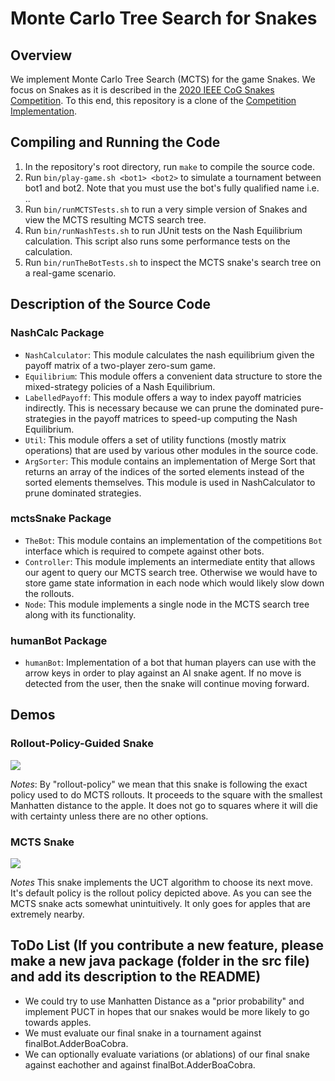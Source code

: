# Monte Carlo Tree Search for Snakes

## Overview
We implement Monte Carlo Tree Search (MCTS) for the game Snakes. We focus on Snakes as it is described in the [2020 IEEE CoG Snakes Competition](https://sites.google.com/view/ai-snakes-game). To this end, this repository is a clone of the [Competition Implementation](https://www.google.com/url?q=https%3A%2F%2Fgithub.com%2FBeLuckyDaf%2Fsnakes-game-tutorial&sa=D&sntz=1&usg=AOvVaw2OiUQTt4ozAhKfQCXHweN7).

## Compiling and Running the Code
1. In the repository's root directory, run `make` to compile the source code.
2. Run `bin/play-game.sh <bot1> <bot2>` to simulate a tournament between bot1 and bot2. Note that you must use the bot's fully qualified name i.e. <packagename>.<classname>.
3. Run `bin/runMCTSTests.sh` to run a very simple version of Snakes and view the MCTS resulting MCTS search tree.
4. Run `bin/runNashTests.sh` to run JUnit tests on the Nash Equilibrium calculation. This script also runs some performance tests on the calculation.
5. Run `bin/runTheBotTests.sh` to inspect the MCTS snake's search tree on a real-game scenario.

## Description of the Source Code
### NashCalc Package
- `NashCalculator`: This module calculates the nash equilibrium given the payoff matrix of a two-player zero-sum game.
- `Equilibrium`: This module offers a convenient data structure to store the  mixed-strategy policies of a Nash Equilibrium.
- `LabelledPayoff`: This module offers a way to index payoff matricies indirectly. This is necessary because we can prune the dominated pure-strategies in the payoff matrices to speed-up computing the Nash Equilibrium.
- `Util`: This module offers a set of utility functions (mostly matrix operations) that are used by various other modules in the source code.
- `ArgSorter`: This module contains an implementation of Merge Sort that returns an array of the indices of the sorted elements instead of the sorted elements themselves. This module is used in NashCalculator to prune dominated strategies.


### mctsSnake Package
- `TheBot`: This module contains an implementation of the competitions `Bot` interface which is required to compete against other bots.
- `Controller`: This module implements an intermediate entity that allows our agent to query our MCTS search tree. Otherwise we would have to store game state information in each node which would likely slow down the rollouts.
- `Node`: This module implements a single node in the MCTS search tree along with its functionality.


### humanBot Package
- `humanBot`: Implementation of a bot that human players can use with the arrow keys in order to play against an AI snake agent. If no move is detected from the user, then the snake will continue moving forward.


## Demos
### Rollout-Policy-Guided Snake
![](demos/rollout-policy-demo.gif)
  
*Notes*: By "rollout-policy" we mean that this snake is following the exact policy used to do MCTS rollouts. It proceeds to the square with
  the smallest Manhatten distance to the apple. It does not go to squares where it will die with certainty unless there are no other options.

### MCTS Snake
![](demos/mcts-demo.gif)
  
*Notes* This snake implements the UCT algorithm to choose its next move. It's default policy is the rollout policy depicted above. As you can see the MCTS snake acts somewhat unintuitively. It only goes for apples that are extremely nearby.
  
## ToDo List (If you contribute a new feature, please make a new java package (folder in the src file) and add its description to the README)
- We could try to use Manhatten Distance as a "prior probability" and implement PUCT in hopes that our snakes would be more likely to go towards apples.
- We must evaluate our final snake in a tournament against finalBot.AdderBoaCobra. 
- We can optionally evaluate variations (or ablations) of our final snake against eachother and against finalBot.AdderBoaCobra. 
 
